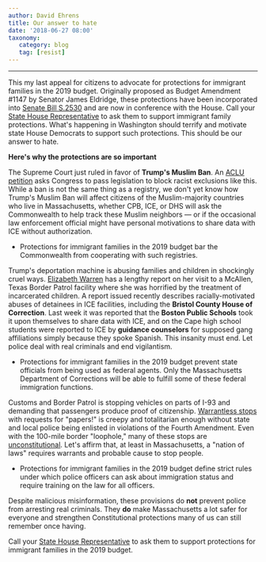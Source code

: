 ```yaml
---
author: David Ehrens
title: Our answer to hate
date: '2018-06-27 08:00'
taxonomy:
   category: blog
   tag: [resist]
---
```

---
This my last appeal for citizens to advocate for protections for immigrant families in the 2019 budget. Originally proposed as Budget Amendment #1147 by Senator James Eldridge, these protections have been incorporated into [Senate Bill S.2530](https://malegislature.gov/Bills/190/S2530.pdf) and are now in conference with the House. Call your [State House Representative](https://malegislature.gov/Search/FindMyLegislator) to ask them to support immigrant family protections. What's happening in Washington should terrify and motivate state House Democrats to support such protections. This should be our answer to hate.

**Here's why the protections are so important**

The Supreme Court just ruled in favor of **Trump's Muslim Ban**. An [ACLU petition](https://action.aclu.org/petition/no-muslim-ban-ever) asks Congress to pass legislation to block racist exclusions like this. While a ban is not the same thing as a registry, we don't yet know how Trump's Muslim Ban will affect citizens of the Muslim-majority countries who live in Massachusetts, whether CPB, ICE, or DHS will ask the Commonwealth to help track these Muslim neighbors — or if the occasional law enforcement official might have personal motivations to share data with ICE without authorization.

-   Protections for immigrant families in the 2019 budget bar the Commonwealth from cooperating with such registries.

Trump's deportation machine is abusing families and children in shockingly cruel ways. [Elizabeth Warren](https://elizabethwarren.com/border-family-separation/) has a lengthy report on her visit to a McAllen, Texas Border Patrol facility where she was horrified by the treatment of incarcerated children. A report issued recently describes racially-motivated abuses of detainees in ICE facilities, including the **Bristol County House of Correction**. Last week it was reported that the **Boston Public Schools** took it upon themselves to share data with ICE, and on the Cape high school students were reported to ICE by **guidance counselors** for supposed gang affiliations simply because they spoke Spanish. This insanity must end. Let police deal with real criminals and end vigilantism.

-   Protections for immigrant families in the 2019 budget prevent state officials from being used as federal agents. Only the Massachusetts Department of Corrections will be able to fulfill some of these federal immigration functions.

Customs and Border Patrol is stopping vehicles on parts of I-93 and demanding that passengers produce proof of citizenship. [Warrantless stops](https://www.aclu.org/sites/default/files/assets/13_08_01_aclu_100_mile_cbp_zone_final.pdf) with requests for "papers!" is creepy and totalitarian enough without state and local police being enlisted in violations of the Fourth Amendment. Even with the 100-mile border "loophole," many of these stops are [unconstitutional](https://www.nationalreview.com/2018/02/border-patrol-warrantless-searches-often-unconstitutional/). Let's affirm that, at least in Massachusetts, a "nation of laws" requires warrants and probable cause to stop people.

-   Protections for immigrant families in the 2019 budget define strict rules under which police officers can ask about immigration status and require training on the law for all officers.

Despite malicious misinformation, these provisions do **not** prevent police from arresting real criminals. They **do** make Massachusetts a lot safer for everyone and strengthen Constitutional protections many of us can still remember once having.

Call your [State House Representative](https://malegislature.gov/Search/FindMyLegislator) to ask them to support protections for immigrant families in the 2019 budget.
